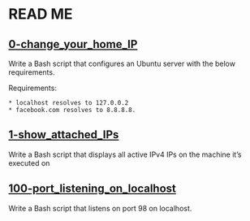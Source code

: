 # READ ME

## [0-change_your_home_IP](./0-change_your_home_IP)
Write a Bash script that configures an Ubuntu server with the below requirements.

Requirements:

    * localhost resolves to 127.0.0.2
    * facebook.com resolves to 8.8.8.8.

## [1-show_attached_IPs](./1-show_attached_IPs)
Write a Bash script that displays all active IPv4 IPs on the machine it’s executed on

## [100-port_listening_on_localhost](./100-port_listening_on_localhost)
Write a Bash script that listens on port 98 on localhost.
